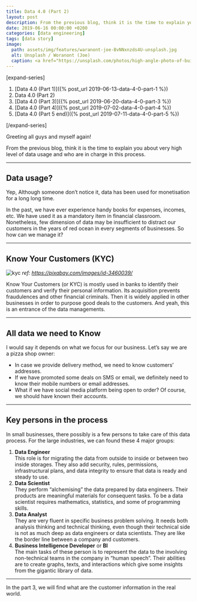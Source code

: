 ```yaml
---
title: Data 4.0 (Part 2)
layout: post
description: From the previous blog, think it is the time to explain you about very high level of data usage and who are in charge in this process.
date: 2019-06-16 00:00:00 +0200
categories: [data engineering]
tags: [data story]
image: 
  path: assets/img/features/waranont-joe-BvNNxnzds4U-unsplash.jpg
  alt: Unsplash / Woranont (Joe)
  caption: <a href="https://unsplash.com/photos/high-angle-photo-of-buildings-BvNNxnzds4U">Unsplash / Waranont (Joe)</a>
---
```


[expand-series]

  1. [Data 4.0 (Part 1)]({% post_url 2019-06-13-data-4-0-part-1 %})
  1. Data 4.0 (Part 2)
  1. [Data 4.0 (Part 3)]({% post_url 2019-06-20-data-4-0-part-3 %})
  1. [Data 4.0 (Part 4)]({% post_url 2019-07-02-data-4-0-part-4 %})
  1. [Data 4.0 (Part 5 end)]({% post_url 2019-07-11-data-4-0-part-5 %})

[/expand-series]

Greeting all guys and myself again!

From the previous blog, think it is the time to explain you about very high level of data usage and who are in charge in this process.

---

## Data usage?

Yep, Although someone don’t notice it, data has been used for monetisation for a long long time.

In the past, we have ever experience handy books for expenses, incomes, etc. We have used it as a mandatory item in financial classroom. Nonetheless, few dimension of data may be insufficient to distract our customers in the years of red ocean in every segments of businesses. So how can we manage it?

---

## Know Your Customers (KYC)

![kyc](https://bluebirzdotnet.s3.ap-southeast-1.amazonaws.com/data-4-0/target-group-3460039_1280.jpg)
*ref: <https://pixabay.com/images/id-3460039/>*

Know Your Customers (or KYC) is mostly used in banks to identify their customers and verify their personal information. Its acquisition prevents fraudulences and other financial criminals. Then it is widely applied in other businesses in order to purpose good deals to the customers. And yeah, this is an entrance of the data managements.

---

## All data we need to Know

I would say it depends on what we focus for our business. Let’s say we are a pizza shop owner:

- In case we provide delivery method, we need to know customers’ addresses.
- If we have promoted some deals on SMS or email, we definitely need to know their mobile numbers or email addresses.
- What if we have social media platform being open to order? Of course, we should have known their accounts.

---

## Key persons in the process

In small businesses, there possibly is a few persons to take care of this data process. For the large industries, we can found these 4 major groups:

1. **Data Engineer**  
  This role is for migrating the data from outside to inside or between two inside storages. They also add security, rules, permissions, infrastructural plans, and data integrity to ensure that data is ready and steady to use.
1. **Data Scientist**  
  They perform “alchemising” the data prepared by data engineers. Their products are meaningful materials for consequent tasks. To be a data scientist requires mathematics, statistics, and some of programming skills.
1. **Data Analyst**  
  They are very fluent in specific business problem solving. It needs both analysis thinking and technical thinking, even though their technical side is not as much deep as data engineers or data scientists. They are like the border line between a company and customers.
1. **Business Intelligence Developer** or **BI**  
  The main tasks of these person is to represent the data to the involving non-technical teams in the company in “human speech”. Their abilities are to create graphs, texts, and interactions which give some insights from the gigantic library of data.

---

In the part 3, we will find what are the customer information in the real world.
